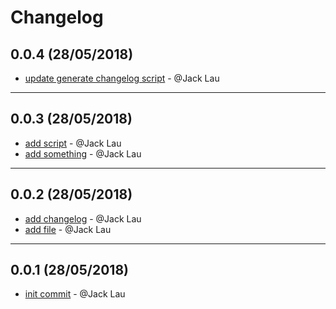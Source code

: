 # Changelog

## 0.0.4 (28/05/2018)
- [update generate changelog script](https://github.com/jacklau-neat/test-release-notes/commit/48172f838666eb4b5f9daa2d67a8bf804b65455f) - @Jack Lau

---

## 0.0.3 (28/05/2018)
- [add script](https://github.com/jacklau-neat/test-release-notes/commit/b1b57b3b3843b5891e01e417be72748f61b75166) - @Jack Lau
- [add something](https://github.com/jacklau-neat/test-release-notes/commit/3c5dd356181aeb3875f408dc99233b75e17ed30f) - @Jack Lau

---

## 0.0.2 (28/05/2018)
- [add changelog](https://github.com/jacklau-neat/test-release-notes/commit/570b7d22fe467a42b4d559483f8b9a7fb0404c2d) - @Jack Lau
- [add file](https://github.com/jacklau-neat/test-release-notes/commit/4f3ff8c781a0f724e50eaffd70b4e616939a52d8) - @Jack Lau

---

## 0.0.1 (28/05/2018)
- [init commit](https://github.com/jacklau-neat/test-release-notes/commit/9d2840e5f9e6e9b12bc503504d694e0f49b61327) - @Jack Lau
